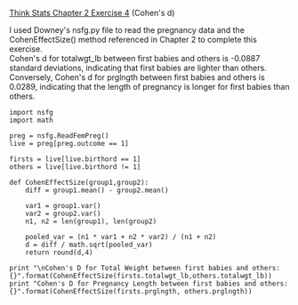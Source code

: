 [Think Stats Chapter 2 Exercise 4](http://greenteapress.com/thinkstats2/html/thinkstats2003.html#toc24) (Cohen's d)

I used Downey's nsfg.py file to read the pregnancy data and the CohenEffectSize() method referenced in Chapter 2 to complete this exercise.  
Cohen's d for totalwgt_lb between first babies and others is -0.0887 standard deviations, indicating that first babies are lighter than others.  
Conversely, Cohen's d for prglngth between first babies and others is 0.0289, indicating that the length of pregnancy is longer for first babies than others. 

```
import nsfg
import math

preg = nsfg.ReadFemPreg()
live = preg[preg.outcome == 1]

firsts = live[live.birthord == 1]
others = live[live.birthord != 1]

def CohenEffectSize(group1,group2):
    diff = group1.mean() - group2.mean()

    var1 = group1.var()
    var2 = group2.var()
    n1, n2 = len(group1), len(group2)

    pooled_var = (n1 * var1 + n2 * var2) / (n1 + n2)
    d = diff / math.sqrt(pooled_var)
    return round(d,4)

print "\nCohen's D for Total Weight between first babies and others: {}".format(CohenEffectSize(firsts.totalwgt_lb,others.totalwgt_lb))
print "Cohen's D for Pregnancy Length between first babies and others: {}".format(CohenEffectSize(firsts.prglngth, others.prglngth))
```

